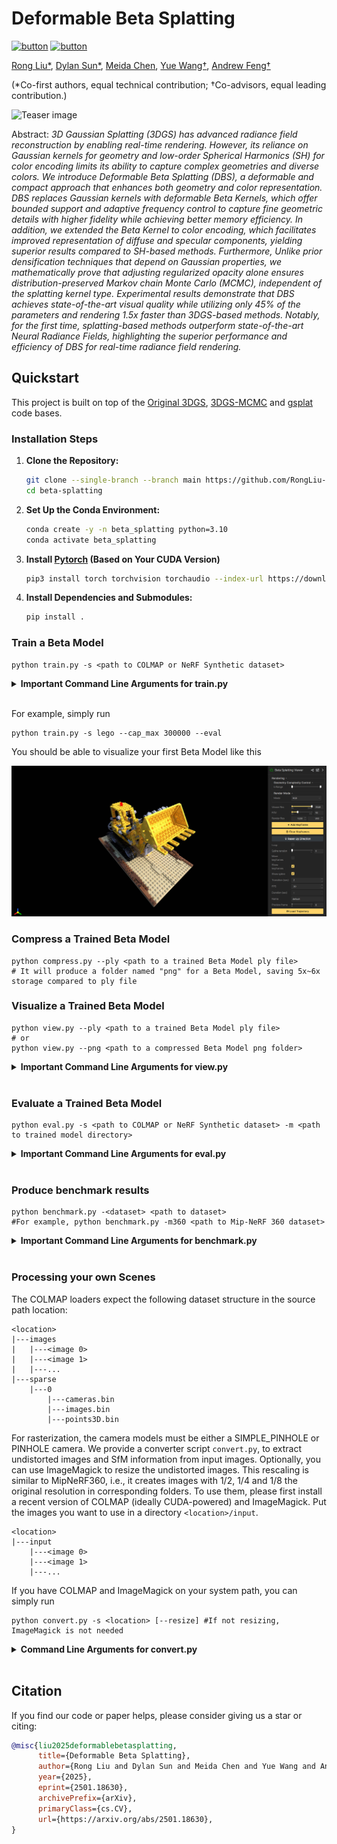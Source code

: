# Deformable Beta Splatting

[![button](https://img.shields.io/badge/Project-Website-blue.svg?style=social&logo=Google-Chrome)](https://rongliu-leo.github.io/beta-splatting/)
[![button](https://img.shields.io/badge/Paper-arXiv-red.svg?style=social&logo=arXiv)](https://arxiv.org/abs/2501.18630)

<span class="author-block">
  <a href="https://rongliu-leo.github.io/">Rong Liu*</a>,
</span>
<span class="author-block">
  <a href="">Dylan Sun*</a>,
</span>
<span class="author-block">
  <a href="https://www.linkedin.com/in/meida-chen-938a265b/">Meida Chen</a>,
</span>
<span class="author-block">
  <a href="https://yuewang.xyz/">Yue Wang†</a>,
</span>
<span class="author-block">
  <a href="https://scholar.google.com/citations?user=JKWxGfsAAAAJ&hl=en">Andrew Feng†</a>
</span>

(*Co-first authors, equal technical contribution; †Co-advisors, equal leading contribution.)

![Teaser image](assets/teaser.png)

Abstract: *3D Gaussian Splatting (3DGS) has advanced radiance field reconstruction by enabling real-time rendering. However, its reliance on Gaussian kernels for geometry and low-order Spherical Harmonics (SH) for color encoding limits its ability to capture complex geometries and diverse colors. We introduce Deformable Beta Splatting (DBS), a deformable and compact approach that enhances both geometry and color representation. DBS replaces Gaussian kernels with deformable Beta Kernels, which offer bounded support and adaptive frequency control to capture fine geometric details with higher fidelity while achieving better memory efficiency. In addition, we extended the Beta Kernel to color encoding, which facilitates improved representation of diffuse and specular components, yielding superior results compared to SH-based methods. Furthermore, Unlike prior densification techniques that depend on Gaussian properties, we mathematically prove that adjusting regularized opacity alone ensures distribution-preserved Markov chain Monte Carlo (MCMC), independent of the splatting kernel type. Experimental results demonstrate that DBS achieves state-of-the-art visual quality while utilizing only 45% of the parameters and rendering 1.5x faster than 3DGS-based methods. Notably, for the first time, splatting-based methods outperform state-of-the-art Neural Radiance Fields, highlighting the superior performance and efficiency of DBS for real-time radiance field rendering.*

## Quickstart

This project is built on top of the [Original 3DGS](https://github.com/graphdeco-inria/gaussian-splatting), [3DGS-MCMC](https://github.com/ubc-vision/3dgs-mcmc) and [gsplat](https://github.com/nerfstudio-project/gsplat) code bases.

### Installation Steps

1. **Clone the Repository:**
   ```sh
   git clone --single-branch --branch main https://github.com/RongLiu-Leo/beta-splatting.git
   cd beta-splatting
   ```
1. **Set Up the Conda Environment:**
    ```sh
    conda create -y -n beta_splatting python=3.10
    conda activate beta_splatting
    ```
1. **Install [Pytorch](https://pytorch.org/get-started/locally/) (Based on Your CUDA Version)**
    ```sh
    pip3 install torch torchvision torchaudio --index-url https://download.pytorch.org/whl/cu118
    ```
1. **Install Dependencies and Submodules:**
    ```sh
    pip install .
    ```

### Train a Beta Model
```shell
python train.py -s <path to COLMAP or NeRF Synthetic dataset>
```
<details>
<summary><span style="font-weight: bold;">Important Command Line Arguments for train.py</span></summary>

  #### --source_path / -s
  Path to the source directory containing a COLMAP or Synthetic NeRF data set.
  #### --cap_max
  Number of primitives that the final model produces.
  #### --model_path / -m 
  Path where the trained model should be stored.
  #### --resolution / -r
  Image resolution downsample factor.
  #### --white_background / -w
  Whether use white background.
  #### --eval
  Whether use evaluation mode.
  #### --sh_degree
  Degree used in Spherical Harmonics (SH).
  #### --sb_number
  Light source number used in Spherical Betas (SB).

</details>
<br>

For example, simply run
```shell
python train.py -s lego --cap_max 300000 --eval
```
You should be able to visualize your first Beta Model like this

![Lego Demo](assets/lego.png)

### Compress a Trained Beta Model
```shell
python compress.py --ply <path to a trained Beta Model ply file>
# It will produce a folder named "png" for a Beta Model, saving 5x~6x storage compared to ply file
```

### Visualize a Trained Beta Model
```shell
python view.py --ply <path to a trained Beta Model ply file>
# or
python view.py --png <path to a compressed Beta Model png folder>
```
<details>
<summary><span style="font-weight: bold;">Important Command Line Arguments for view.py</span></summary>

  #### --ply
  Path to a trained Beta Model.
  #### --port
  Port to connect to the viewer.

</details>
<br>

### Evaluate a Trained Beta Model
```shell
python eval.py -s <path to COLMAP or NeRF Synthetic dataset> -m <path to trained model directory> 
```
<details>
<summary><span style="font-weight: bold;">Important Command Line Arguments for eval.py</span></summary>

  #### --source_path / -s
  Path to the source directory containing a COLMAP or Synthetic NeRF data set.
  #### --model_path / -m 
  Path to the trained model directory where the trained model should be stored (```output/<random>``` by default).
  #### --iteration
  Loading trained iteration for rendering. "Best" by default.

</details>
<br>

### Produce benchmark results
```shell
python benchmark.py -<dataset> <path to dataset>
#For example, python benchmark.py -m360 <path to Mip-NeRF 360 dataset>
```
<details>
<summary><span style="font-weight: bold;">Important Command Line Arguments for benchmark.py</span></summary>

  #### --output_path
  Path to output directory. "eval" by default.
  #### --mipnerf360 / -m360
  Path to Mip-NeRF360 dataset
  #### --tanksandtemples / -tat 
  Path to Tanks and Temples dataset
  #### --deepblending / -db 
  Path to Deep Blending dataset
  #### --nerfsynthetic / -ns
  Path to NeRF Synthetic dataset

</details>
<br>

### Processing your own Scenes

The COLMAP loaders expect the following dataset structure in the source path location:

```
<location>
|---images
|   |---<image 0>
|   |---<image 1>
|   |---...
|---sparse
    |---0
        |---cameras.bin
        |---images.bin
        |---points3D.bin
```

For rasterization, the camera models must be either a SIMPLE_PINHOLE or PINHOLE camera. We provide a converter script ```convert.py```, to extract undistorted images and SfM information from input images. Optionally, you can use ImageMagick to resize the undistorted images. This rescaling is similar to MipNeRF360, i.e., it creates images with 1/2, 1/4 and 1/8 the original resolution in corresponding folders. To use them, please first install a recent version of COLMAP (ideally CUDA-powered) and ImageMagick. Put the images you want to use in a directory ```<location>/input```.
```
<location>
|---input
    |---<image 0>
    |---<image 1>
    |---...
```
 If you have COLMAP and ImageMagick on your system path, you can simply run 
```shell
python convert.py -s <location> [--resize] #If not resizing, ImageMagick is not needed
```

<details>
<summary><span style="font-weight: bold;">Command Line Arguments for convert.py</span></summary>

  #### --no_gpu
  Flag to avoid using GPU in COLMAP.
  #### --skip_matching
  Flag to indicate that COLMAP info is available for images.
  #### --source_path / -s
  Location of the inputs.
  #### --camera 
  Which camera model to use for the early matching steps, ```OPENCV``` by default.
  #### --resize
  Flag for creating resized versions of input images.
  #### --colmap_executable
  Path to the COLMAP executable (```.bat``` on Windows).
  #### --magick_executable
  Path to the ImageMagick executable.
</details>
<br>

## Citation
If you find our code or paper helps, please consider giving us a star or citing:
```bibtex
@misc{liu2025deformablebetasplatting,
      title={Deformable Beta Splatting}, 
      author={Rong Liu and Dylan Sun and Meida Chen and Yue Wang and Andrew Feng},
      year={2025},
      eprint={2501.18630},
      archivePrefix={arXiv},
      primaryClass={cs.CV},
      url={https://arxiv.org/abs/2501.18630}, 
}
```